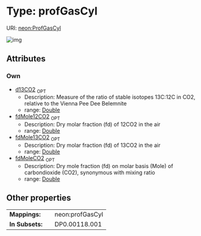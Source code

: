 
# Type: profGasCyl




URI: [neon:ProfGasCyl](https://data.neonscience.org/ProfGasCyl)


![img](http://yuml.me/diagram/nofunky;dir:TB/class/[ProfGasCyl&#124;fdMoleCO2:double%20%3F;fdMole12CO2:double%20%3F;fdMole13CO2:double%20%3F;d13CO2:double%20%3F])

## Attributes


### Own

 * [d13CO2](d13CO2.md)  <sub>OPT</sub>
    * Description: Measure of the ratio of stable isotopes 13C:12C in CO2, relative to the Vienna Pee Dee Belemnite
    * range: [Double](types/Double.md)
 * [fdMole12CO2](fdMole12CO2.md)  <sub>OPT</sub>
    * Description: Dry molar fraction (fd) of 12CO2 in the air
    * range: [Double](types/Double.md)
 * [fdMole13CO2](fdMole13CO2.md)  <sub>OPT</sub>
    * Description: Dry molar fraction (fd) of 13CO2 in the air
    * range: [Double](types/Double.md)
 * [fdMoleCO2](fdMoleCO2.md)  <sub>OPT</sub>
    * Description: Dry mole fraction (fd) on molar basis (Mole) of carbondioxide (CO2), synonymous with mixing ratio
    * range: [Double](types/Double.md)

## Other properties

|  |  |  |
| --- | --- | --- |
| **Mappings:** | | neon:profGasCyl |
| **In Subsets:** | | DP0.00118.001 |

